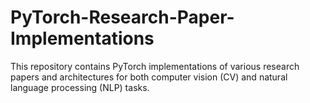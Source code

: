 # PyTorch-Research-Paper-Implementations
This repository contains PyTorch implementations of various research papers and architectures for both computer vision (CV) and natural language processing (NLP) tasks.
